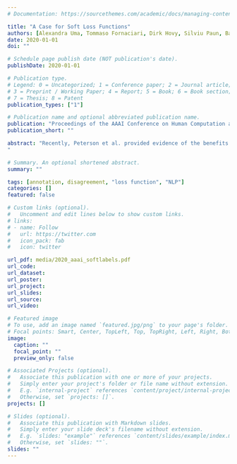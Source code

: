 ```yaml
---
# Documentation: https://sourcethemes.com/academic/docs/managing-content/

title: "A Case for Soft Loss Functions"
authors: [Alexandra Uma, Tommaso Fornaciari, Dirk Hovy, Silviu Paun, Barbara Plank, Massimo Poesio]
date: 2020-01-01
doi: ""

# Schedule page publish date (NOT publication's date).
publishDate: 2020-01-01

# Publication type.
# Legend: 0 = Uncategorized; 1 = Conference paper; 2 = Journal article;
# 3 = Preprint / Working Paper; 4 = Report; 5 = Book; 6 = Book section;
# 7 = Thesis; 8 = Patent
publication_types: ["1"]

# Publication name and optional abbreviated publication name.
publication: "Proceedings of the AAAI Conference on Human Computation and Crowdsourcing"
publication_short: ""

abstract: "Recently, Peterson et al. provided evidence of the benefits of using probabilistic soft labels generated from crowd annotations for training a computer vision model, showing that using such labels maximizes performance of the models over unseen data. In this paper, we generalize these results by showing that training with soft labels is an effective method for using crowd annotations in several other AI tasks besides the one studied by Peterson et al., and also when their performance is compared with that of state-of-the-art methods for learning from crowdsourced data.
"

# Summary. An optional shortened abstract.
summary: ""

tags: [annotation, disagreement, "loss function", "NLP"]
categories: []
featured: false

# Custom links (optional).
#   Uncomment and edit lines below to show custom links.
# links:
# - name: Follow
#   url: https://twitter.com
#   icon_pack: fab
#   icon: twitter

url_pdf: media/2020_aaai_softlabels.pdf
url_code:
url_dataset:
url_poster:
url_project:
url_slides:
url_source:
url_video:

# Featured image
# To use, add an image named `featured.jpg/png` to your page's folder. 
# Focal points: Smart, Center, TopLeft, Top, TopRight, Left, Right, BottomLeft, Bottom, BottomRight.
image:
  caption: ""
  focal_point: ""
  preview_only: false

# Associated Projects (optional).
#   Associate this publication with one or more of your projects.
#   Simply enter your project's folder or file name without extension.
#   E.g. `internal-project` references `content/project/internal-project/index.md`.
#   Otherwise, set `projects: []`.
projects: []

# Slides (optional).
#   Associate this publication with Markdown slides.
#   Simply enter your slide deck's filename without extension.
#   E.g. `slides: "example"` references `content/slides/example/index.md`.
#   Otherwise, set `slides: ""`.
slides: ""
---
```

